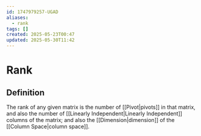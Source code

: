 ```yaml
---
id: 1747979257-UGAD
aliases:
  - rank
tags: []
created: 2025-05-23T00:47
updated: 2025-05-30T11:42
---
```


# Rank
## Definition
The rank of any given matrix is the number of [[Pivot|pivots]] in that matrix, and also the number of [[Linearly Independent|Linearly Independent]] columns of the matrix; and also the [[Dimension|dimension]] of the [[Column Space|column space]].
